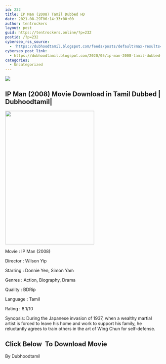 ```yaml
---
id: 232
title: IP Man (2008) Tamil Dubbed HD
date: 2021-08-29T06:14:33+00:00
author: tentrockers
layout: post
guid: https://tentrockers.online/?p=232
postid: /?p=232
cyberseo_rss_source:
  - 'https://dubhoodtamil.blogspot.com/feeds/posts/default?max-results=150&start-index=301'
cyberseo_post_link:
  - https://dubhoodtamil.blogspot.com/2020/05/ip-man-2008-tamil-dubbed-hd.html
categories:
  - Uncategorized
---
```

<div class="media_block">
  <img src="https://1.bp.blogspot.com/-tk6CDVSQSlQ/X3RgkdsXxEI/AAAAAAAACok/RULW3cMxTacimpDSY2s-AuEnj2lCk0KUQCNcBGAsYHQ/s72-w288-h433-c/MV5BNTFmMjM3M2UtOTIyZC00Zjk3LTkzODUtYTdhNGRmNzFhYzcyXkEyXkFqcGdeQXVyMTMxODk2OTU%2540._V1_.jpg" class="media_thumbnail" />
</div>

<div dir="ltr" trbidi="on" readability="17.032629558541">
  <h2>
    IP Man (2008) Movie Download in Tamil Dubbed | Dubhoodtamil|
  </h2>
  
  <div class="separator">
    <a href="https://1.bp.blogspot.com/-tk6CDVSQSlQ/X3RgkdsXxEI/AAAAAAAACok/RULW3cMxTacimpDSY2s-AuEnj2lCk0KUQCNcBGAsYHQ/s1500/MV5BNTFmMjM3M2UtOTIyZC00Zjk3LTkzODUtYTdhNGRmNzFhYzcyXkEyXkFqcGdeQXVyMTMxODk2OTU%2540._V1_.jpg"><img loading="lazy" border="0" data-original-height="1500" data-original-width="1000" height="433" src="https://1.bp.blogspot.com/-tk6CDVSQSlQ/X3RgkdsXxEI/AAAAAAAACok/RULW3cMxTacimpDSY2s-AuEnj2lCk0KUQCNcBGAsYHQ/w288-h433/MV5BNTFmMjM3M2UtOTIyZC00Zjk3LTkzODUtYTdhNGRmNzFhYzcyXkEyXkFqcGdeQXVyMTMxODk2OTU%2540._V1_.jpg" width="288" /></a>
  </div>
  
  <p>
    Movie<span> </span>:<span> </span>IP Man (2008)&nbsp;
  </p>
  
  <p>
    Director<span> </span>:<span> </span>Wilson Yip&nbsp;
  </p>
  
  <p>
    Starring<span> </span>:<span> </span>Donnie Yen, Simon Yam&nbsp;
  </p>
  
  <p>
    Genres<span> </span>:<span> </span>Action, Biography, Drama&nbsp;
  </p>
  
  <p>
    Quality<span> </span>:<span> </span>BDRip&nbsp;
  </p>
  
  <p>
    Language<span> </span>:<span> </span>Tamil&nbsp;
  </p>
  
  <p>
    Rating<span> </span>:<span> </span>8.1/10&nbsp;
  </p>
  
  <p>
    Synopsis: During the Japanese invasion of 1937, when a wealthy martial artist is forced to leave his home and work to support his family, he reluctantly agrees to train others in the art of Wing Chun for self-defense.
  </p>
  
  <h2>
    <span><b>Click Below&nbsp; To Download Movie</b></span>
  </h2>
  
  <div>
    <p>
      By Dubhoodtamil
    </p>
  </div>
</div>